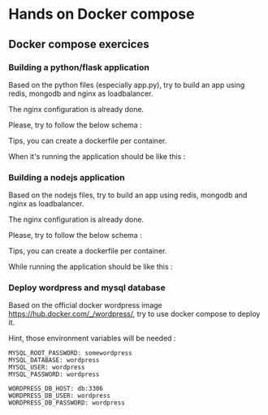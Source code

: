 # Hands on Docker compose
## Docker compose exercices

### Building a python/flask application

Based on the python files (especially app.py), try to build an app using redis, mongodb and nginx as loadbalancer. 

The nginx configuration is already done. 

Please, try to follow the below schema : 

Tips, you can create a dockerfile per container.

When it's running the application should be like this : 

### Building a nodejs application

Based on the nodejs files, try to build an app using redis, mongodb and nginx as loadbalancer. 

The nginx configuration is already done.

Please, try to follow the below schema : 

Tips, you can create a dockerfile per container.

While running the application should be like this : 

### Deploy wordpress and mysql database

Based on the official docker wordpress image https://hub.docker.com/_/wordpress/, try to use docker compose to deploy it. 

Hint, those environment variables will be needed : 

```
MYSQL_ROOT_PASSWORD: somewordpress
MYSQL_DATABASE: wordpress
MYSQL_USER: wordpress
MYSQL_PASSWORD: wordpress

WORDPRESS_DB_HOST: db:3306
WORDPRESS_DB_USER: wordpress
WORDPRESS_DB_PASSWORD: wordpress
```